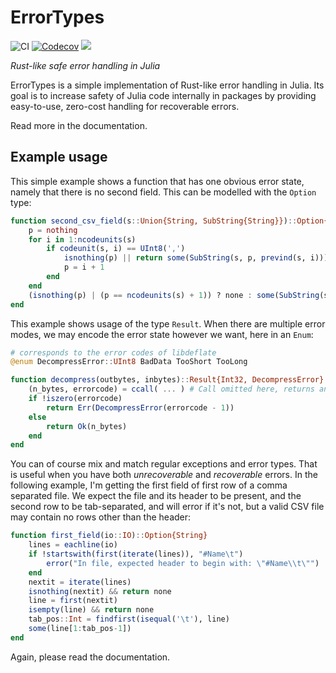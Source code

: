 # ErrorTypes

![CI](https://github.com/jakobnissen/ErrorTypes.jl/workflows/CI/badge.svg)
[![Codecov](https://codecov.io/gh/jakobnissen/ErrorTypes.jl/branch/master/graph/badge.svg)](https://codecov.io/gh/jakobnissen/ErrorTypes.jl)
[![](https://img.shields.io/badge/docs-dev-blue.svg)](https://jakobnissen.github.io/ErrorTypes.jl/dev)

_Rust-like safe error handling in Julia_

ErrorTypes is a simple implementation of Rust-like error handling in Julia. Its goal is to increase safety of Julia code internally in packages by providing easy-to-use, zero-cost handling for recoverable errors.

Read more in the documentation.

## Example usage
This simple example shows a function that has one obvious error state, namely that there is no second field. This can be modelled with the `Option` type:
```julia
function second_csv_field(s::Union{String, SubString{String}})::Option{SubString{String}}
    p = nothing
    for i in 1:ncodeunits(s)
        if codeunit(s, i) == UInt8(',')
            isnothing(p) || return some(SubString(s, p, prevind(s, i))) 
            p = i + 1
        end
    end
    (isnothing(p) | (p == ncodeunits(s) + 1)) ? none : some(SubString(s, p, ncodeunits(s)))
end
```

This example shows usage of the type `Result`. When there are multiple error modes, we may encode the error state however we want, here in an `Enum`:
```julia
# corresponds to the error codes of libdeflate
@enum DecompressError::UInt8 BadData TooShort TooLong

function decompress(outbytes, inbytes)::Result{Int32, DecompressError}
    (n_bytes, errorcode) = ccall( ... ) # Call omitted here, returns an (Int32, Int32)
    if !iszero(errorcode)
        return Err(DecompressError(errorcode - 1))
    else
        return Ok(n_bytes)
    end
end
```

You can of course mix and match regular exceptions and error types. That is useful when you have both *unrecoverable* and *recoverable* errors. In the following example, I'm getting the first field of first row of a comma separated file. We expect the file and its header to be present, and the second row to be tab-separated, and will error if it's not, but a valid CSV file may contain no rows other than the header:
```julia
function first_field(io::IO)::Option{String}
    lines = eachline(io)
    if !startswith(first(iterate(lines)), "#Name\t")
        error("In file, expected header to begin with: \"#Name\\t\"")
    end
    nextit = iterate(lines)
    isnothing(nextit) && return none
    line = first(nextit)
    isempty(line) && return none
    tab_pos::Int = findfirst(isequal('\t'), line)
    some(line[1:tab_pos-1])
end
```

Again, please read the documentation.
